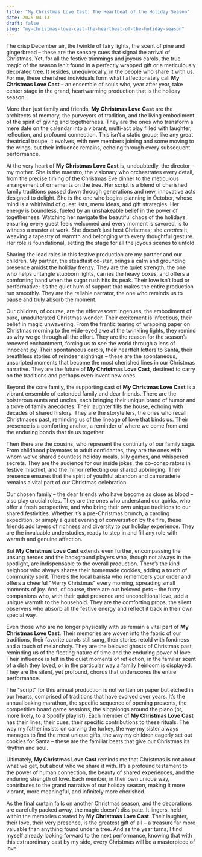 ```yaml
---
title: "My Christmas Love Cast: The Heartbeat of the Holiday Season"
date: 2025-04-13
draft: false
slug: "my-christmas-love-cast-the-heartbeat-of-the-holiday-season" 
---
```


The crisp December air, the twinkle of fairy lights, the scent of pine and gingerbread – these are the sensory cues that signal the arrival of Christmas. Yet, for all the festive trimmings and joyous carols, the true magic of the season isn’t found in a perfectly wrapped gift or a meticulously decorated tree. It resides, unequivocally, in the people who share it with us. For me, these cherished individuals form what I affectionately call **My Christmas Love Cast** – an ensemble of souls who, year after year, take center stage in the grand, heartwarming production that is the holiday season.

More than just family and friends, **My Christmas Love Cast** are the architects of memory, the purveyors of tradition, and the living embodiment of the spirit of giving and togetherness. They are the ones who transform a mere date on the calendar into a vibrant, multi-act play filled with laughter, reflection, and profound connection. This isn’t a static group; like any great theatrical troupe, it evolves, with new members joining and some moving to the wings, but their influence remains, echoing through every subsequent performance.

At the very heart of **My Christmas Love Cast** is, undoubtedly, the director – my mother. She is the maestro, the visionary who orchestrates every detail, from the precise timing of the Christmas Eve dinner to the meticulous arrangement of ornaments on the tree. Her script is a blend of cherished family traditions passed down through generations and new, innovative acts designed to delight. She is the one who begins planning in October, whose mind is a whirlwind of guest lists, menu ideas, and gift strategies. Her energy is boundless, fueled by an unshakeable belief in the power of togetherness. Watching her navigate the beautiful chaos of the holidays, ensuring every guest feels welcomed and every moment is savored, is to witness a master at work. She doesn’t just host Christmas; she *creates* it, weaving a tapestry of warmth and belonging with every thoughtful gesture. Her role is foundational, setting the stage for all the joyous scenes to unfold.

Sharing the lead roles in this festive production are my partner and our children. My partner, the steadfast co-star, brings a calm and grounding presence amidst the holiday frenzy. They are the quiet strength, the one who helps untangle stubborn lights, carries the heavy boxes, and offers a comforting hand when the sugar rush hits its peak. Their love isn’t loud or performative; it’s the quiet hum of support that makes the entire production run smoothly. They are the reliable narrator, the one who reminds us to pause and truly absorb the moment.

Our children, of course, are the effervescent ingenues, the embodiment of pure, unadulterated Christmas wonder. Their excitement is infectious, their belief in magic unwavering. From the frantic tearing of wrapping paper on Christmas morning to the wide-eyed awe at the twinkling lights, they remind us why we go through all the effort. They are the reason for the season’s renewed enchantment, forcing us to see the world through a lens of innocent joy. Their spontaneous carols, their heartfelt letters to Santa, their breathless stories of reindeer sightings – these are the spontaneous, unscripted moments that become the most cherished lines in our Christmas narrative. They are the future of **My Christmas Love Cast**, destined to carry on the traditions and perhaps even invent new ones.

Beyond the core family, the supporting cast of **My Christmas Love Cast** is a vibrant ensemble of extended family and dear friends. There are the boisterous aunts and uncles, each bringing their unique brand of humor and a trove of family anecdotes. Their laughter fills the house, echoing with decades of shared history. They are the storytellers, the ones who recall Christmases past, reminding us of the lineage of love that binds us. Their presence is a comforting anchor, a reminder of where we come from and the enduring bonds that tie us together.

Then there are the cousins, who represent the continuity of our family saga. From childhood playmates to adult confidantes, they are the ones with whom we’ve shared countless holiday meals, silly games, and whispered secrets. They are the audience for our inside jokes, the co-conspirators in festive mischief, and the mirror reflecting our shared upbringing. Their presence ensures that the spirit of youthful abandon and camaraderie remains a vital part of our Christmas celebration.

Our chosen family – the dear friends who have become as close as blood – also play crucial roles. They are the ones who understand our quirks, who offer a fresh perspective, and who bring their own unique traditions to our shared festivities. Whether it’s a pre-Christmas brunch, a caroling expedition, or simply a quiet evening of conversation by the fire, these friends add layers of richness and diversity to our holiday experience. They are the invaluable understudies, ready to step in and fill any role with warmth and genuine affection.

But **My Christmas Love Cast** extends even further, encompassing the unsung heroes and the background players who, though not always in the spotlight, are indispensable to the overall production. There’s the kind neighbor who always shares their homemade cookies, adding a touch of community spirit. There’s the local barista who remembers your order and offers a cheerful "Merry Christmas" every morning, spreading small moments of joy. And, of course, there are our beloved pets – the furry companions who, with their quiet presence and unconditional love, add a unique warmth to the household. They are the comforting props, the silent observers who absorb all the festive energy and reflect it back in their own special way.

Even those who are no longer physically with us remain a vital part of **My Christmas Love Cast**. Their memories are woven into the fabric of our traditions, their favorite carols still sung, their stories retold with fondness and a touch of melancholy. They are the beloved ghosts of Christmas past, reminding us of the fleeting nature of time and the enduring power of love. Their influence is felt in the quiet moments of reflection, in the familiar scent of a dish they loved, or in the particular way a family heirloom is displayed. They are the silent, yet profound, chorus that underscores the entire performance.

The "script" for this annual production is not written on paper but etched in our hearts, comprised of traditions that have evolved over years. It’s the annual baking marathon, the specific sequence of opening presents, the competitive board game sessions, the singalongs around the piano (or, more likely, to a Spotify playlist). Each member of **My Christmas Love Cast** has their lines, their cues, their specific contributions to these rituals. The way my father insists on carving the turkey, the way my sister always manages to find the most unique gifts, the way my children eagerly set out cookies for Santa – these are the familiar beats that give our Christmas its rhythm and soul.

Ultimately, **My Christmas Love Cast** reminds me that Christmas is not about what we get, but about who we share it with. It’s a profound testament to the power of human connection, the beauty of shared experiences, and the enduring strength of love. Each member, in their own unique way, contributes to the grand narrative of our holiday season, making it more vibrant, more meaningful, and infinitely more cherished.

As the final curtain falls on another Christmas season, and the decorations are carefully packed away, the magic doesn’t dissipate. It lingers, held within the memories created by **My Christmas Love Cast**. Their laughter, their love, their very presence, is the greatest gift of all – a treasure far more valuable than anything found under a tree. And as the year turns, I find myself already looking forward to the next performance, knowing that with this extraordinary cast by my side, every Christmas will be a masterpiece of love.